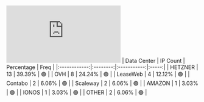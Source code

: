 ![Diagramm](https://github.com/obajay/StateSync-snapshots/blob/main/Projects/AndromedaProtocol/1/README.md)
| Data Center | IP Count | Percentage | Freq |
|:------------:|:--------:|:-----------:|:-----:|
| HETZNER | 13 | 39.39% | 🟢 |
| OVH | 8 | 24.24% | 🟢 |
| LeaseWeb | 4 | 12.12% | 🟢 |
| Contabo | 2 | 6.06% | 🟢 |
| Scaleway | 2 | 6.06% | 🟢 |
| AMAZON | 1 | 3.03% | 🟢 |
| IONOS | 1 | 3.03% | 🟢 |
| OTHER | 2 | 6.06% | 🟢 |